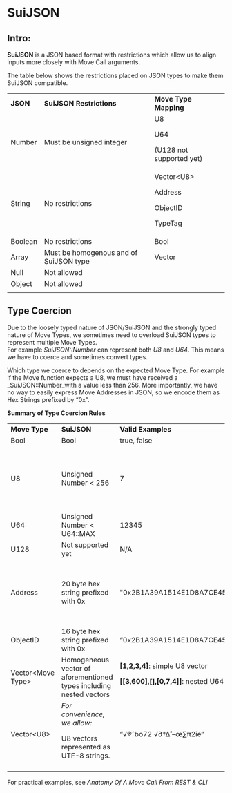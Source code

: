 
# SuiJSON

## **Intro:**

**SuiJSON** is a JSON based format with restrictions which allow us to align inputs more closely with Move Call arguments.

The table below shows the restrictions placed on JSON types to make them SuiJSON compatible.

<table>
  <tr>
   <td><strong>JSON</strong>
   </td>
   <td><strong>SuiJSON Restrictions</strong>
   </td>
   <td><strong>Move Type Mapping</strong>
   </td>
  </tr>
  <tr>
   <td>Number
   </td>
   <td>Must be unsigned integer
   </td>
   <td>U8

U64

(U128 not supported yet)
   </td>
  </tr>
  <tr>
   <td>String
   </td>
   <td>No restrictions
   </td>
   <td>Vector&lt;U8>

Address

ObjectID

TypeTag
   </td>
  </tr>
  <tr>
   <td>Boolean
   </td>
   <td>No restrictions
   </td>
   <td>Bool
   </td>
  </tr>
  <tr>
   <td>Array
   </td>
   <td>Must be homogenous and of SuiJSON type
   </td>
   <td>Vector
   </td>
  </tr>
  <tr>
   <td>Null
   </td>
   <td>Not allowed
   </td>
   <td>
   </td>
  </tr>
  <tr>
   <td>Object
   </td>
   <td>Not allowed
   </td>
   <td>
   </td>
  </tr>
    <tr>
   <td>
   </td>
   <td>
   </td>
   <td>
   </td>
  </tr>
</table>


## **Type Coercion**
Due to the loosely typed nature of JSON/SuiJSON and the strongly typed nature of Move Types, we sometimes need to overload SuiJSON types to represent multiple Move Types. \
For example _SuiJSON::Number_ can represent both _U8_ and _U64_. This means we have to coerce and sometimes convert types.

Which type we coerce to depends on the expected Move Type. For example if the Move function expects a U8, we must have received a _SuiJSON::Number_with a value less than 256. More importantly, we have no way to easily express Move Addresses in JSON, so we encode them as Hex Strings prefixed by “0x”.

**Summary of Type Coercion Rules**

<table>
  <tr>
   <td><strong>Move Type </strong>
   </td>
   <td><strong>SuiJSON</strong>
   </td>
   <td><strong>Valid Examples</strong>
   </td>
   <td><strong>Invalid Examples</strong>
   </td>
  </tr>
  <tr>
   <td>Bool
   </td>
   <td>Bool
   </td>
   <td>true, false
   </td>
   <td>
   </td>
  </tr>
  <tr>
   <td>U8
   </td>
   <td>Unsigned Number &lt; 256
   </td>
   <td>7
   </td>
   <td><strong>-5</strong>: negative not allowed

<strong>3.9</strong>: float now allowed

<strong>NaN</strong>: not allowed

<strong>300</strong>: U8 must be less than 255

   </td>
  </tr>
  <tr>
   <td>U64
   </td>
   <td>Unsigned Number &lt; U64::MAX
   </td>
   <td>12345
   </td>
   <td><strong>184467440737095516159</strong>: must be less than U64::MAX
   </td>
  </tr>
  <tr>
   <td>U128
   </td>
   <td>Not supported yet
   </td>
   <td>N/A
   </td>
   <td>
   </td>
  </tr>
  <tr>
   <td>Address
   </td>
   <td>20 byte hex string prefixed with 0x
   </td>
   <td>"0x2B1A39A1514E1D8A7CE45919CFEB4FEE70B4E011"
   </td>
   <td><strong>"0x2B1A39"</strong>: string too short

<strong>"2B1A39A1514E1D8A7CE45919CFEB4FEE70B4E011"</strong>: missing <strong>“0x”</strong> prefix

<strong>"0xG2B1A39A1514E1D8A7CE45919CFEB4FEE70B4E01"</strong>: invalid hex char <strong>“G”</strong>
   </td>
  </tr>
  <tr>
   <td>ObjectID
   </td>
   <td>16 byte hex string prefixed with 0x
   </td>
   <td>“0x2B1A39A1514E1D8A7CE45919CFEB4FEE”
   </td>
   <td>Similar to above
   </td>
  </tr>
  <tr>
   <td>Vector&lt;Move Type>
   </td>
   <td>Homogeneous vector of aforementioned types including nested vectors
   </td>
   <td><strong>[1,2,3,4]</strong>: simple U8 vector

<strong>[[3,600],[],[0,7,4]]</strong>: nested U64 vector

   </td>
   <td><strong>[1,2,3,false]</strong>: not homogenous

<strong>[1,2,null,4]</strong>: invalid elements
   </td>
  </tr>
  <tr>
   <td>Vector&lt;U8>
   </td>
   <td><em>For convenience, we allow:</em>

U8 vectors represented as UTF-8 strings.

   </td>
   <td>“√®ˆbo72 √∂†∆˚–œ∑π2ie”
   </td>
   <td>
   </td>
  </tr>
  <tr>
   <td>
   </td>
   <td>
   </td>
   <td>
   </td>
   <td>
   </td>
  </tr>
</table>

For practical examples, see *Anatomy Of A Move Call From REST & CLI*